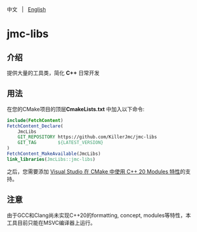 中文 &nbsp; | &nbsp; [English](README.md)

# jmc-libs



## 介绍

提供大量的工具类，简化 **C++** 日常开发



## 用法

在您的CMake项目的顶层**CmakeLists.txt** 中加入以下命令:

```cmake
include(FetchContent)
FetchContent_Declare(
	JmcLibs
	GIT_REPOSITORY https://github.com/KillerJmc/jmc-libs
	GIT_TAG        ${LATEST_VERSION}
)
FetchContent_MakeAvailable(JmcLibs)
link_libraries(JmcLibs::jmc-libs)
```

之后，您需要添加 [Visual Studio 在 CMake 中使用 C++ 20 Modules 特性](https://devblogs.microsoft.com/cppblog/cpp20-modules-in-cmake-with-vs/)的支持。



## 注意

由于GCC和Clang尚未实现C++20的formatting, concept, modules等特性，本工具目前只能在MSVC编译器上运行。



